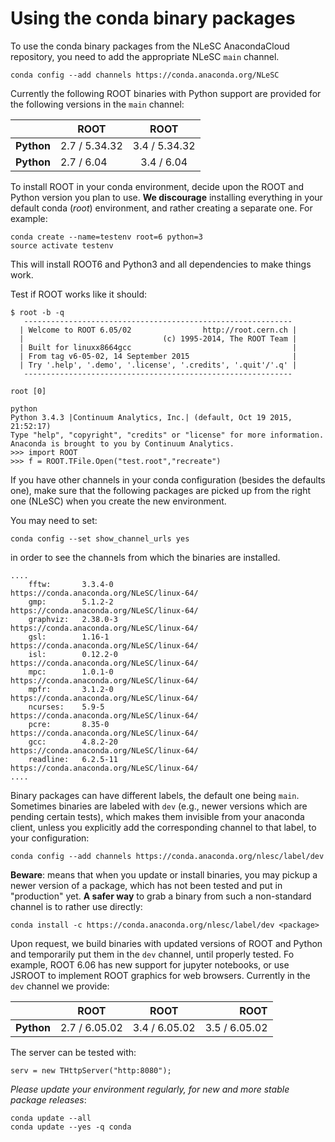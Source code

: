 # Using the conda binary packages

To use the conda binary packages from the NLeSC AnacondaCloud repository, you need to add the appropriate NLeSC ```main``` channel.  
```
conda config --add channels https://conda.anaconda.org/NLeSC
```

Currently the following ROOT binaries with Python support are provided for the following versions in the `main` channel: 

|   | ROOT | ROOT |
| ---| ------------- |:-------------:| 
| **Python**| 2.7 / 5.34.32 | 3.4 / 5.34.32 |
| **Python** | 2.7 / 6.04  | 3.4 / 6.04 |


To install ROOT in your conda environment, decide upon the ROOT and Python version you plan to use. **We discourage** installing everything in your default conda (*root*) environment, and rather creating a separate one. For example:

```
conda create --name=testenv root=6 python=3
source activate testenv
```
This will install ROOT6 and Python3 and all dependencies to make things work.

Test if ROOT works like it should:

```
$ root -b -q
   ------------------------------------------------------------
  | Welcome to ROOT 6.05/02                http://root.cern.ch |
  |                               (c) 1995-2014, The ROOT Team |
  | Built for linuxx8664gcc                                    |
  | From tag v6-05-02, 14 September 2015                       |
  | Try '.help', '.demo', '.license', '.credits', '.quit'/'.q' |
   ------------------------------------------------------------

root [0] 
```
```
python
Python 3.4.3 |Continuum Analytics, Inc.| (default, Oct 19 2015, 21:52:17) 
Type "help", "copyright", "credits" or "license" for more information.
Anaconda is brought to you by Continuum Analytics.
>>> import ROOT
>>> f = ROOT.TFile.Open("test.root","recreate")
```

If you have other channels in your conda configuration (besides the defaults one), make sure that the following packages are picked up from the right one (NLeSC) when you create the new environment.

You may need to set:
``` 
conda config --set show_channel_urls yes 
```
in order to see the channels from which the binaries are installed. 

```
....
    fftw:       3.3.4-0                https://conda.anaconda.org/NLeSC/linux-64/
    gmp:        5.1.2-2                https://conda.anaconda.org/NLeSC/linux-64/
    graphviz:   2.38.0-3               https://conda.anaconda.org/NLeSC/linux-64/
    gsl:        1.16-1                 https://conda.anaconda.org/NLeSC/linux-64/
    isl:        0.12.2-0               https://conda.anaconda.org/NLeSC/linux-64/
    mpc:        1.0.1-0                https://conda.anaconda.org/NLeSC/linux-64/
    mpfr:       3.1.2-0                https://conda.anaconda.org/NLeSC/linux-64/
    ncurses:    5.9-5                  https://conda.anaconda.org/NLeSC/linux-64/
    pcre:       8.35-0                 https://conda.anaconda.org/NLeSC/linux-64/
    gcc:        4.8.2-20               https://conda.anaconda.org/NLeSC/linux-64/
    readline:   6.2.5-11               https://conda.anaconda.org/NLeSC/linux-64/
....
```

Binary packages can have different labels, the default one being `main`. Sometimes binaries are labeled with `dev` (e.g., newer versions which are pending certain tests), which makes them invisible from your anaconda client, unless you explicitly add the corresponding channel to that label, to your configuration:

```
conda config --add channels https://conda.anaconda.org/nlesc/label/dev
```
**Beware**: means that when you update or install binaries, you may pickup a newer version of a package, which has not been tested and put in "production" yet. **A safer way** to grab a binary from such a non-standard channel is to rather use directly:
```
conda install -c https://conda.anaconda.org/nlesc/label/dev <package>
```
Upon request, we build binaries with updated versions of ROOT and Python and temporarily put them in the `dev` channel, until properly tested. 
Fo example, ROOT 6.06 has new support for jupyter notebooks, or use JSROOT to implement ROOT graphics for web browsers. Currently in the `dev` channel we provide:

|   | ROOT | ROOT | ROOT |
| ---| ------------- |-------------| -------------:|
| **Python**| 2.7 / 6.05.02 | 3.4 / 6.05.02 | 3.5 / 6.05.02| 

The server can be tested with:
```
serv = new THttpServer("http:8080");
```

*Please update your environment regularly, for new and more stable package releases*:

```
conda update --all 
conda update --yes -q conda
```